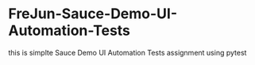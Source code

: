 # FreJun-Sauce-Demo-UI-Automation-Tests
this is simplte Sauce Demo UI Automation Tests assignment using pytest
